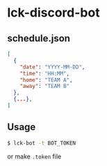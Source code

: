 # lck-discord-bot

## schedule.json

```json
[
  {
    "date": "YYYY-MM-DD",
    "time": "HH:MM",
    "home": "TEAM A",
    "away": "TEAM B"
  },
  {...},
]
```

## Usage

```sh
$ lck-bot -t BOT_TOKEN
```
or make ```.token``` file